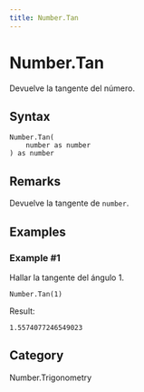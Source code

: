 ```yaml
---
title: Number.Tan
---
```


# Number.Tan


Devuelve la tangente del número.


## Syntax

```powerquery
Number.Tan(
    number as number
) as number
```


## Remarks

Devuelve la tangente de <code>number</code>.


## Examples

### Example #1 
Hallar la tangente del ángulo 1.
```powerquery
Number.Tan(1)
```

Result: 
```powerquery
1.5574077246549023
```




## Category
Number.Trigonometry
